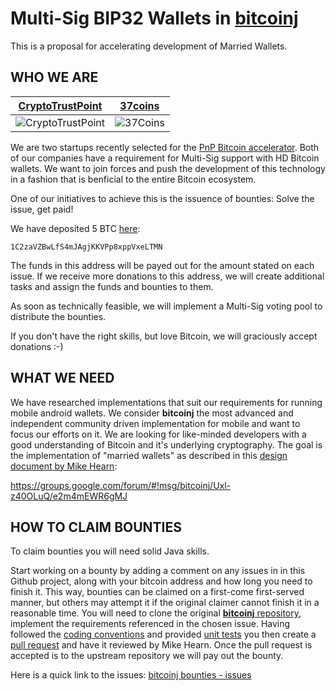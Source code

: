 Multi-Sig BIP32 Wallets in [bitcoinj](https://github.com/bitcoinj/bitcoinj)
=================

This is a proposal for accelerating development of Married Wallets.

WHO WE ARE
----------
[CryptoTrustPoint](http://www.cryptotrustpoint.com) | [37coins](https://www.37coins.com)
--- | ---
![CryptoTrustPoint](https://raw.github.com/Btc4All/bitcoinj-bounties/master/img/ctp.png "CryptoTrustPoint") | ![37Coins](https://raw.github.com/Btc4All/bitcoinj-bounties/master/img/37coins.png "37Coins")

We are two startups recently selected for the [PnP Bitcoin accelerator](http://www.coindesk.com/plug-play-unveils-bitcoin-startup-incubator-expert-mentors/). Both of our companies have a requirement for Multi-Sig support with HD Bitcoin wallets. We want to join forces and push the development of this technology in a fashion that is benficial to the entire Bitcoin ecosystem. 

One of our initiatives to achieve this is the issuence of bounties: Solve the issue, get paid!

We have deposited 5 BTC [here](https://blockchain.info/address/1C2zaVZBwLfS4mJAgjKKVPp8xppVxeLTMN):
```
1C2zaVZBwLfS4mJAgjKKVPp8xppVxeLTMN
```

The funds in this address will be payed out for the amount stated on each issue. If we receive more donations to this address, we will create additional tasks and assign the funds and bounties to them.

As soon as technically feasible, we will implement a Multi-Sig voting pool to distribute the bounties.

If you don't have the right skills, but love Bitcoin, we will graciously accept donations   :-)


WHAT WE NEED
------------
We have researched implementations that suit our requirements for running mobile android wallets. We consider **bitcoinj** the most advanced and independent community driven implementation for mobile and want to focus our efforts on it. We are looking for like-minded developers with a good understanding of Bitcoin and it's underlying cryptography. The goal is the implementation of "married wallets" as described in this [design document by Mike Hearn](https://groups.google.com/forum/#!msg/bitcoinj/Uxl-z40OLuQ/e2m4mEWR6gMJ):

https://groups.google.com/forum/#!msg/bitcoinj/Uxl-z40OLuQ/e2m4mEWR6gMJ


HOW TO CLAIM BOUNTIES
---------------------
To claim bounties you will need solid Java skills.

Start working on a bounty by adding a comment on any issues in in this Github project, along with your bitcoin address and how long you need to finish it. This way, bounties can be claimed on a first-come first-served manner, but others may attempt it if the original claimer cannot finish it in a reasonable time. You will need to clone the original [**bitcoinj** repository](https://github.com/bitcoinj/bitcoinj), implement the requirements referenced in the chosen issue. Having followed the [coding conventions](https://code.google.com/p/bitcoinj/wiki/CodingConventions) and provided [unit tests](http://en.wikipedia.org/wiki/Unit_testing) you then create a [pull request](https://help.github.com/articles/using-pull-requests) and have it reviewed by Mike Hearn. Once the pull request is accepted is to the upstream repository we will pay out the bounty.

Here is a quick link to the issues: [bitcoinj bounties - issues](https://github.com/Btc4All/bitcoinj-bounties/issues)

